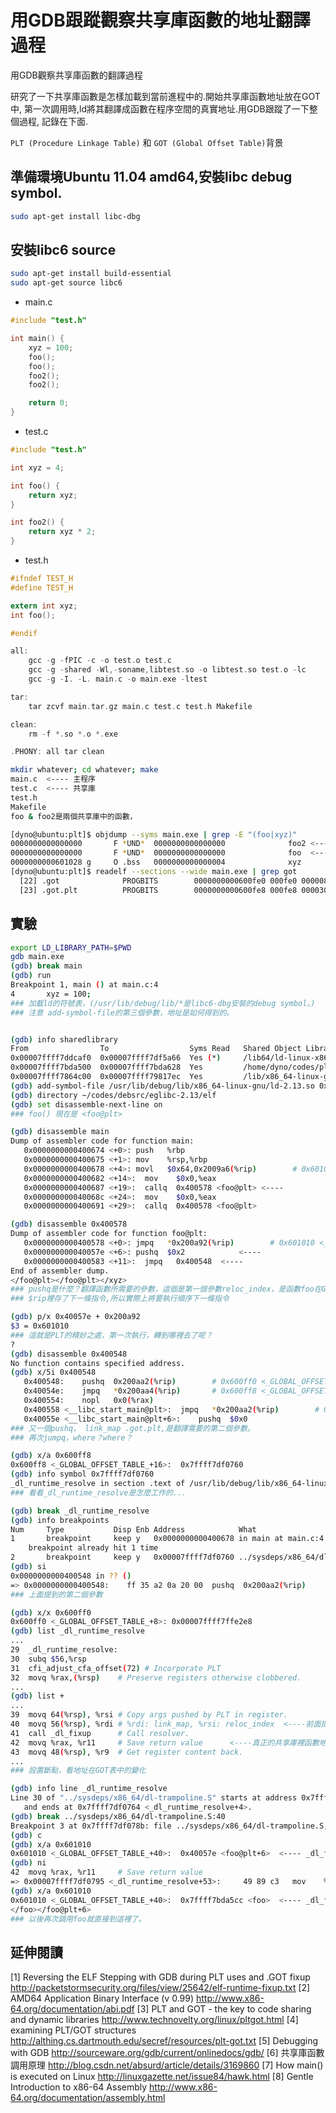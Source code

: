 # 用GDB跟蹤觀察共享庫函數的地址翻譯過程


用GDB觀察共享庫函數的翻譯過程

研究了一下共享庫函數是怎樣加載到當前進程中的.開始共享庫函數地址放在GOT中,
第一次調用時,ld將其翻譯成函數在程序空間的真實地址.用GDB跟蹤了一下整個過程,
記錄在下面.  

`PLT (Procedure Linkage Table)` 和 `GOT (Global Offset Table)`背景


## 準備環境Ubuntu 11.04 amd64,安裝libc debug symbol.

```sh
sudo apt-get install libc-dbg
```

## 安裝libc6 source

```sh
sudo apt-get install build-essential
sudo apt-get source libc6
```

- main.c

```c
#include "test.h"

int main() {
    xyz = 100;
    foo();
    foo();
    foo2();
    foo2();

    return 0;
}
```

- test.c

```c
#include "test.h"

int xyz = 4;

int foo() {
    return xyz;
}

int foo2() {
    return xyz * 2;
}
```

- test.h

```c
#ifndef TEST_H
#define TEST_H

extern int xyz;
int foo();

#endif
```

```c
all:
	gcc -g -fPIC -c -o test.o test.c
	gcc -g -shared -Wl,-soname,libtest.so -o libtest.so test.o -lc
	gcc -g -I. -L. main.c -o main.exe -ltest 

tar:
	tar zcvf main.tar.gz main.c test.c test.h Makefile

clean:
	rm -f *.so *.o *.exe

.PHONY: all tar clean
```


```sh
mkdir whatever; cd whatever; make
main.c  <---- 主程序
test.c  <---- 共享庫
test.h
Makefile
foo & foo2是兩個共享庫中的函數，
```

```sh
[dyno@ubuntu:plt]$ objdump --syms main.exe | grep -E "(foo|xyz)"
0000000000000000       F *UND*  0000000000000000              foo2 <---- 1
0000000000000000       F *UND*  0000000000000000              foo  <---- 2
0000000000601028 g     O .bss   0000000000000004              xyz
[dyno@ubuntu:plt]$ readelf --sections --wide main.exe | grep got
  [22] .got              PROGBITS        0000000000600fe0 000fe0 000008 08  WA  0   0  8
  [23] .got.plt          PROGBITS        0000000000600fe8 000fe8 000030 08  WA  0   0  8
```

## 實驗

```sh
export LD_LIBRARY_PATH=$PWD
gdb main.exe
(gdb) break main
(gdb) run
Breakpoint 1, main () at main.c:4
4       xyz = 100;
### 加載ld的符號表，(/usr/lib/debug/lib/*是libc6-dbg安裝的debug symbol。)
### 注意 add-symbol-file的第三個參數，地址是如何得到的。
```

```sh

(gdb) info sharedlibrary
From                To                  Syms Read   Shared Object Library
0x00007ffff7ddcaf0  0x00007ffff7df5a66  Yes (*)     /lib64/ld-linux-x86-64.so.2
0x00007ffff7bda500  0x00007ffff7bda628  Yes         /home/dyno/codes/plt/libtest.so
0x00007ffff7864c00  0x00007ffff79817ec  Yes         /lib/x86_64-linux-gnu/libc.so.6
(gdb) add-symbol-file /usr/lib/debug/lib/x86_64-linux-gnu/ld-2.13.so 0x00007ffff7ddcaf0
(gdb) directory ~/codes/debsrc/eglibc-2.13/elf
(gdb) set disassemble-next-line on
### foo() 現在是 <foo@plt>
```

```sh
(gdb) disassemble main
Dump of assembler code for function main:
   0x0000000000400674 <+0>: push   %rbp
   0x0000000000400675 <+1>: mov    %rsp,%rbp
   0x0000000000400678 <+4>: movl   $0x64,0x2009a6(%rip)        # 0x601028 <xyz>
   0x0000000000400682 <+14>:  mov    $0x0,%eax
   0x0000000000400687 <+19>:  callq  0x400578 <foo@plt> <----
   0x000000000040068c <+24>:  mov    $0x0,%eax
   0x0000000000400691 <+29>:  callq  0x400578 <foo@plt>
```

```sh
(gdb) disassemble 0x400578
Dump of assembler code for function foo@plt:
   0x0000000000400578 <+0>: jmpq   *0x200a92(%rip)        # 0x601010 <_GLOBAL_OFFSET_TABLE_+40>
   0x000000000040057e <+6>: pushq  $0x2            <----
   0x0000000000400583 <+11>:  jmpq   0x400548  <----
End of assembler dump.
</foo@plt></foo@plt></xyz>
### pushq是什麼？翻譯函數所需要的參數，這個是第一個參數reloc_index，是函數foo在GOT中的偏移量。
### $rip裡存了下一條指令,所以實際上將要執行順序下一條指令
```

```sh
(gdb) p/x 0x40057e + 0x200a92
$3 = 0x601010
### 這就是PLT的精妙之處，第一次執行，轉到哪裡去了呢？
?
(gdb) disassemble 0x400548
No function contains specified address.
(gdb) x/5i 0x400548
   0x400548:    pushq  0x200aa2(%rip)        # 0x600ff0 <_GLOBAL_OFFSET_TABLE_+8>  <----
   0x40054e:    jmpq   *0x200aa4(%rip)       # 0x600ff8 <_GLOBAL_OFFSET_TABLE_+16> <----
   0x400554:    nopl   0x0(%rax)
   0x400558 <__libc_start_main@plt>:  jmpq   *0x200aa2(%rip)        # 0x601000 <_GLOBAL_OFFSET_TABLE_+24>
   0x40055e <__libc_start_main@plt+6>:    pushq  $0x0
### 又一個pushq， link_map .got.plt,是翻譯需要的第二個參數。
### 再次jumpq，where？where？
```

```sh
(gdb) x/a 0x600ff8
0x600ff8 <_GLOBAL_OFFSET_TABLE_+16>:  0x7ffff7df0760
(gdb) info symbol 0x7ffff7df0760
_dl_runtime_resolve in section .text of /usr/lib/debug/lib/x86_64-linux-gnu/ld-2.13.so
### 看看_dl_runtime_resolve是怎麼工作的...
```

```sh
(gdb) break _dl_runtime_resolve
(gdb) info breakpoints
Num     Type           Disp Enb Address            What
1       breakpoint     keep y   0x0000000000400678 in main at main.c:4
    breakpoint already hit 1 time
2       breakpoint     keep y   0x00007ffff7df0760 ../sysdeps/x86_64/dl-trampoline.S:30
(gdb) si
0x0000000000400548 in ?? ()
=> 0x0000000000400548:    ff 35 a2 0a 20 00  pushq  0x200aa2(%rip)        # 0x600ff0 <_GLOBAL_OFFSET_TABLE_+8>
### 上面提到的第二個參數
```

```sh
(gdb) x/x 0x600ff0
0x600ff0 <_GLOBAL_OFFSET_TABLE_+8>: 0x00007ffff7ffe2e8
(gdb) list _dl_runtime_resolve
...
29  _dl_runtime_resolve:
30  subq $56,%rsp
31  cfi_adjust_cfa_offset(72) # Incorporate PLT
32  movq %rax,(%rsp)    # Preserve registers otherwise clobbered.
...
(gdb) list +
...
39  movq 64(%rsp), %rsi # Copy args pushed by PLT in register.
40  movq 56(%rsp), %rdi # %rdi: link_map, %rsi: reloc_index  <----前面提到的兩個參數
41  call _dl_fixup      # Call resolver.
42  movq %rax, %r11     # Save return value      <----真正的共享庫裡函數地址
43  movq 48(%rsp), %r9  # Get register content back.
...
### 設置斷點，看地址在GOT表中的變化
```

```sh
(gdb) info line _dl_runtime_resolve
Line 30 of "../sysdeps/x86_64/dl-trampoline.S" starts at address 0x7ffff7df0760 <_dl_runtime_resolve>
   and ends at 0x7ffff7df0764 <_dl_runtime_resolve+4>.
(gdb) break ../sysdeps/x86_64/dl-trampoline.S:40
Breakpoint 3 at 0x7ffff7df078b: file ../sysdeps/x86_64/dl-trampoline.S, line 40.
(gdb) c
(gdb) x/a 0x601010
0x601010 <_GLOBAL_OFFSET_TABLE_+40>:  0x40057e <foo@plt+6>  <---- _dl_fixup 之前
(gdb) ni
42  movq %rax, %r11     # Save return value
=> 0x00007ffff7df0795 <_dl_runtime_resolve+53>:     49 89 c3   mov    %rax,%r11
(gdb) x/a 0x601010
0x601010 <_GLOBAL_OFFSET_TABLE_+40>:  0x7ffff7bda5cc <foo>  <---- _dl_fixup 之後
</foo></foo@plt+6>
### 以後再次調用foo就直接到這裡了。
```




## 延伸閱讀

[1] Reversing the ELF Stepping with GDB during PLT uses and .GOT fixup
    http://packetstormsecurity.org/files/view/25642/elf-runtime-fixup.txt
[2] AMD64 Application Binary Interface (v 0.99)
    http://www.x86-64.org/documentation/abi.pdf
[3] PLT and GOT - the key to code sharing and dynamic libraries
    http://www.technovelty.org/linux/pltgot.html
[4] examining PLT/GOT structures
    http://althing.cs.dartmouth.edu/secref/resources/plt-got.txt
[5] Debugging with GDB
    http://sourceware.org/gdb/current/onlinedocs/gdb/
[6] 共享庫函數調用原理
    http://blog.csdn.net/absurd/article/details/3169860
[7] How main() is executed on Linux 
    http://linuxgazette.net/issue84/hawk.html
[8] Gentle Introduction to x86-64 Assembly
    http://www.x86-64.org/documentation/assembly.html
